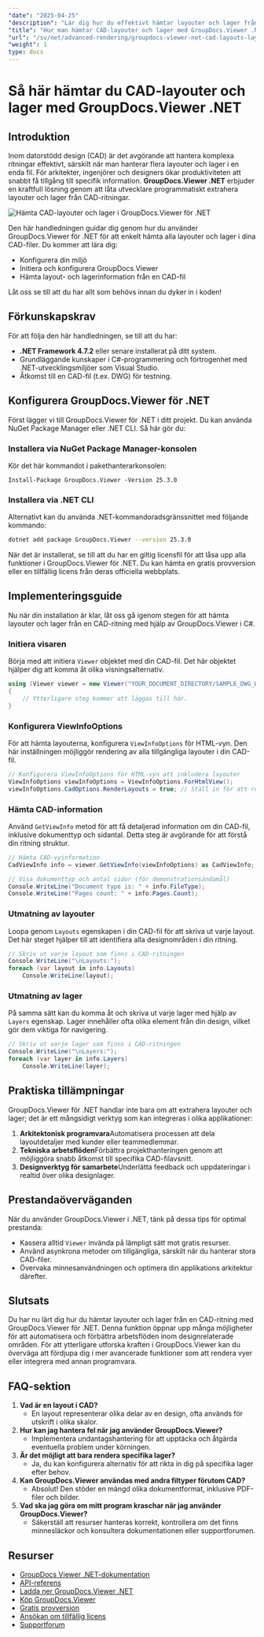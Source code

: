 ```yaml
---
"date": "2025-04-25"
"description": "Lär dig hur du effektivt hämtar layouter och lager från CAD-filer med GroupDocs.Viewer .NET, vilket effektiviserar ditt designarbetsflöde med detta avancerade renderingsbibliotek."
"title": "Hur man hämtar CAD-layouter och lager med GroupDocs.Viewer .NET för effektiv designhantering"
"url": "/sv/net/advanced-rendering/groupdocs-viewer-net-cad-layouts-layers-retrieval/"
"weight": 1
type: docs
---
```

# Så här hämtar du CAD-layouter och lager med GroupDocs.Viewer .NET
## Introduktion
Inom datorstödd design (CAD) är det avgörande att hantera komplexa ritningar effektivt, särskilt när man hanterar flera layouter och lager i en enda fil. För arkitekter, ingenjörer och designers ökar produktiviteten att snabbt få tillgång till specifik information. **GroupDocs.Viewer .NET** erbjuder en kraftfull lösning genom att låta utvecklare programmatiskt extrahera layouter och lager från CAD-ritningar.

![Hämta CAD-layouter och lager i GroupDocs.Viewer för .NET](/viewer/advanced-rendering/retrieve-cad-layouts-layers-img.png)

Den här handledningen guidar dig genom hur du använder GroupDocs.Viewer för .NET för att enkelt hämta alla layouter och lager i dina CAD-filer. Du kommer att lära dig:
- Konfigurera din miljö
- Initiera och konfigurera GroupDocs.Viewer
- Hämta layout- och lagerinformation från en CAD-fil

Låt oss se till att du har allt som behövs innan du dyker in i koden!
## Förkunskapskrav
För att följa den här handledningen, se till att du har:
- **.NET Framework 4.7.2** eller senare installerat på ditt system.
- Grundläggande kunskaper i C#-programmering och förtrogenhet med .NET-utvecklingsmiljöer som Visual Studio.
- Åtkomst till en CAD-fil (t.ex. DWG) för testning.
## Konfigurera GroupDocs.Viewer för .NET
Först lägger vi till GroupDocs.Viewer för .NET i ditt projekt. Du kan använda NuGet Package Manager eller .NET CLI. Så här gör du:
### Installera via NuGet Package Manager-konsolen
Kör det här kommandot i pakethanterarkonsolen:
```plaintext
Install-Package GroupDocs.Viewer -Version 25.3.0
```
### Installera via .NET CLI
Alternativt kan du använda .NET-kommandoradsgränssnittet med följande kommando:
```bash
dotnet add package GroupDocs.Viewer --version 25.3.0
```
När det är installerat, se till att du har en giltig licensfil för att låsa upp alla funktioner i GroupDocs.Viewer för .NET. Du kan hämta en gratis provversion eller en tillfällig licens från deras officiella webbplats.
## Implementeringsguide
Nu när din installation är klar, låt oss gå igenom stegen för att hämta layouter och lager från en CAD-ritning med hjälp av GroupDocs.Viewer i C#.
### Initiera visaren
Börja med att initiera `Viewer` objektet med din CAD-fil. Det här objektet hjälper dig att komma åt olika visningsalternativ.
```csharp
using (Viewer viewer = new Viewer("YOUR_DOCUMENT_DIRECTORY/SAMPLE_DWG_WITH_LAYOUTS_AND_LAYERS"))
{
    // Ytterligare steg kommer att läggas till här.
}
```
### Konfigurera ViewInfoOptions
För att hämta layouterna, konfigurera `ViewInfoOptions` för HTML-vyn. Den här inställningen möjliggör rendering av alla tillgängliga layouter i din CAD-fil.
```csharp
// Konfigurera ViewInfoOptions för HTML-vyn att inkludera layouter
ViewInfoOptions viewInfoOptions = ViewInfoOptions.ForHtmlView();
viewInfoOptions.CadOptions.RenderLayouts = true; // Ställ in för att rendera alla layouter
```
### Hämta CAD-information
Använd `GetViewInfo` metod för att få detaljerad information om din CAD-fil, inklusive dokumenttyp och sidantal. Detta steg är avgörande för att förstå din ritning struktur.
```csharp
// Hämta CAD-vyinformation
CadViewInfo info = viewer.GetViewInfo(viewInfoOptions) as CadViewInfo;

// Visa dokumenttyp och antal sidor (för demonstrationsändamål)
Console.WriteLine("Document type is: " + info.FileType);
Console.WriteLine("Pages count: " + info.Pages.Count);
```
### Utmatning av layouter
Loopa genom `Layouts` egenskapen i din CAD-fil för att skriva ut varje layout. Det här steget hjälper till att identifiera alla designområden i din ritning.
```csharp
// Skriv ut varje layout som finns i CAD-ritningen
Console.WriteLine("\nLayouts:");
foreach (var layout in info.Layouts)
    Console.WriteLine(layout);
```
### Utmatning av lager
På samma sätt kan du komma åt och skriva ut varje lager med hjälp av `Layers` egenskap. Lager innehåller ofta olika element från din design, vilket gör dem viktiga för navigering.
```csharp
// Skriv ut varje lager som finns i CAD-ritningen
Console.WriteLine("\nLayers:");
foreach (var layer in info.Layers)
    Console.WriteLine(layer);
```
## Praktiska tillämpningar
GroupDocs.Viewer för .NET handlar inte bara om att extrahera layouter och lager; det är ett mångsidigt verktyg som kan integreras i olika applikationer:
1. **Arkitektonisk programvara**Automatisera processen att dela layoutdetaljer med kunder eller teammedlemmar.
2. **Tekniska arbetsflöden**Förbättra projekthanteringen genom att möjliggöra snabb åtkomst till specifika CAD-filavsnitt.
3. **Designverktyg för samarbete**Underlätta feedback och uppdateringar i realtid över olika designlager.
## Prestandaöverväganden
När du använder GroupDocs.Viewer i .NET, tänk på dessa tips för optimal prestanda:
- Kassera alltid `Viewer` invända på lämpligt sätt mot gratis resurser.
- Använd asynkrona metoder om tillgängliga, särskilt när du hanterar stora CAD-filer.
- Övervaka minnesanvändningen och optimera din applikations arkitektur därefter.
## Slutsats
Du har nu lärt dig hur du hämtar layouter och lager från en CAD-ritning med GroupDocs.Viewer för .NET. Denna funktion öppnar upp många möjligheter för att automatisera och förbättra arbetsflöden inom designrelaterade områden. För att ytterligare utforska kraften i GroupDocs.Viewer kan du överväga att fördjupa dig i mer avancerade funktioner som att rendera vyer eller integrera med annan programvara.
## FAQ-sektion
1. **Vad är en layout i CAD?**
   - En layout representerar olika delar av en design, ofta används för utskrift i olika skalor.
2. **Hur kan jag hantera fel när jag använder GroupDocs.Viewer?**
   - Implementera undantagshantering för att upptäcka och åtgärda eventuella problem under körningen.
3. **Är det möjligt att bara rendera specifika lager?**
   - Ja, du kan konfigurera alternativ för att rikta in dig på specifika lager efter behov.
4. **Kan GroupDocs.Viewer användas med andra filtyper förutom CAD?**
   - Absolut! Den stöder en mängd olika dokumentformat, inklusive PDF-filer och bilder.
5. **Vad ska jag göra om mitt program kraschar när jag använder GroupDocs.Viewer?**
   - Säkerställ att resurser hanteras korrekt, kontrollera om det finns minnesläckor och konsultera dokumentationen eller supportforumen.
## Resurser
- [GroupDocs Viewer .NET-dokumentation](https://docs.groupdocs.com/viewer/net/)
- [API-referens](https://reference.groupdocs.com/viewer/net/)
- [Ladda ner GroupDocs.Viewer .NET](https://releases.groupdocs.com/viewer/net/)
- [Köp GroupDocs.Viewer](https://purchase.groupdocs.com/buy)
- [Gratis provversion](https://releases.groupdocs.com/viewer/net/)
- [Ansökan om tillfällig licens](https://purchase.groupdocs.com/temporary-license/)
- [Supportforum](https://forum.groupdocs.com/c/viewer/9)